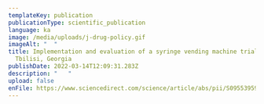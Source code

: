 ```yaml
---
templateKey: publication
publicationType: scientific_publication
language: ka
image: /media/uploads/j-drug-policy.gif
imageAlt: "  "
title: Implementation and evaluation of a syringe vending machine trial in
  Tbilisi, Georgia
publishDate: 2022-03-14T12:09:31.283Z
description: "   "
upload: false
enFile: https://www.sciencedirect.com/science/article/abs/pii/S095539592200069X
---
```

